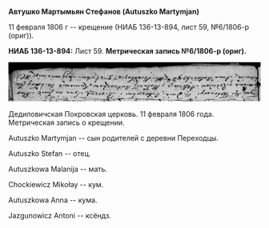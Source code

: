 **Автушко Мартымьян Стефанов (Autuszko Martymjan)**

11 февраля 1806 г -- крещение (НИАБ 136-13-894, лист 59, №6/1806-р
(ориг)).

**НИАБ 136-13-894:** Лист 59. **Метрическая запись №6/1806-р (ориг).**

![](./media/db61b0d4b7d8cff208250be7fb2b31366f4b1c7a.png)

Дедиловичская Покровская церковь. 11 февраля 1806 года. Метрическая
запись о крещении.

Autuszko Martymjan -- сын родителей с деревни Переходцы.

Autuszko Stefan -- отец.

Autuszkowa Malanija -- мать.

Chockiewicz Mikołay -- кум.

Autuszkowa Anna -- кума.

Jazgunowicz Antoni -- ксёндз.
